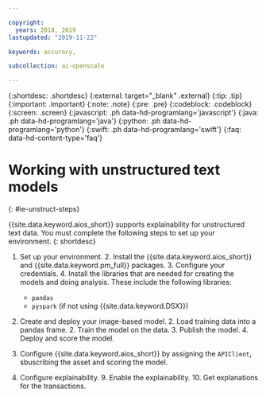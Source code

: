 ```yaml
---

copyright:
  years: 2018, 2019
lastupdated: "2019-11-22"

keywords: accuracy, 

subcollection: ai-openscale

---
```


{:shortdesc: .shortdesc}
{:external: target="_blank" .external}
{:tip: .tip}
{:important: .important}
{:note: .note}
{:pre: .pre}
{:codeblock: .codeblock}
{:screen: .screen}
{:javascript: .ph data-hd-programlang='javascript'}
{:java: .ph data-hd-programlang='java'}
{:python: .ph data-hd-programlang='python'}
{:swift: .ph data-hd-programlang='swift'}
{:faq: data-hd-content-type='faq'}

# Working with unstructured text models
{: #ie-unstruct-steps}

{{site.data.keyword.aios_short}} supports explainability for unstructured text data. You must complete the following steps to set up your environment.
{: shortdesc}

1. Set up your environment.
   2. Install the {{site.data.keyword.aios_short}} and {{site.data.keyword.pm_full}} packages.
   3. Configure your credentials.
   4. Install the libraries that are needed for creating the models and doing analysis. These include the following libraries:
      - `pandas`
      - `pyspark` (if not using {{site.data.keyword.DSX}})

1. Create and deploy your image-based model.
   2. Load training data into a pandas frame.
   2. Train the model on the data.
   3. Publish the model.
   4. Deploy and score the model.

7. Configure {{site.data.keyword.aios_short}} by assigning the `APIClient`, sbuscribing the asset and scoring the model.
8. Configure explainability.
   9. Enable the explainability.
   10. Get explanations for the transactions.
